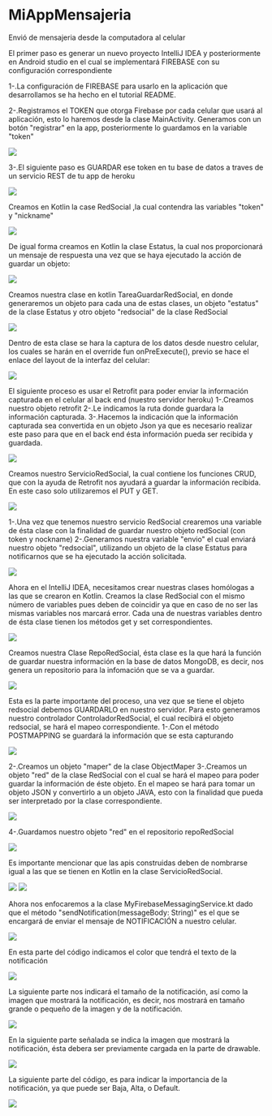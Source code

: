 # MiAppMensajeria
Envió de mensajeria desde la computadora al celular

El primer paso es generar un nuevo proyecto IntelliJ IDEA y posteriormente en Android studio en el cual se implementará FIREBASE con su configuración correspondiente

1-.La configuración de FIREBASE para usarlo en la aplicación que desarrollamos se ha hecho en el tutorial README.

2-.Registramos el TOKEN  que otorga Firebase por cada celular que usará al aplicación, esto lo haremos desde la clase MainActivity.
Generamos con un botón "registrar" en la app, posteriormente lo guardamos en la variable "token" 

![](.TUTORIAL_images/37f92ee9.png)

3-.El siguiente paso es GUARDAR ese token en tu base de datos a traves de un servicio REST de tu app de heroku

![](.TUTORIAL_images/75603f6f.png)

Creamos en Kotlin la case RedSocial ,la cual contendra las variables "token" y "nickname"

![](.TUTORIAL_images/3cc8e859.png)

De igual forma creamos en Kotlin la clase Estatus, la cual nos proporcionará un mensaje de respuesta una vez que se haya ejecutado la acción de guardar un objeto:

![](.TUTORIAL_images/11b9db5d.png)

Creamos nuestra clase en kotlin TareaGuardarRedSocial, en donde generaremos un objeto para cada una de estas clases, un objeto "estatus" de la clase Estatus y otro objeto "redsocial" de la clase RedSocial

![](.TUTORIAL_images/f40726c7.png)

Dentro de esta clase se hara la captura de los datos desde nuestro celular, los cuales se harán en el override fun onPreExecute(), previo se hace el enlace del layout de la interfaz del celular:

![](.TUTORIAL_images/e4746b6a.png)

El siguiente proceso es usar el Retrofit para poder enviar la información capturada en el celular al back end (nuestro servidor heroku)
1-.Creamos nuestro objeto retrofit
2-.Le indicamos la ruta donde guardara la información capturada.
3-.Hacemos la indicación que la información capturada sea convertida en un objeto Json ya que es necesario realizar este paso para que en el back end ésta información
pueda ser recibida y guardada.

![](.TUTORIAL_images/cce33fbd.png)

Creamos nuestro ServicioRedSocial, la cual contiene los funciones CRUD, que con la ayuda de Retrofit nos ayudará a guardar la información recibida.
En este caso solo utilizaremos el PUT y GET.

![](.TUTORIAL_images/323d3382.png)

1-.Una vez que tenemos nuestro servicio RedSocial crearemos una variable de ésta clase con la finalidad de guardar nuestro objeto redSocial (con token y nockname)
2-.Generamos nuestra variable "envio" el cual enviará nuestro objeto "redsocial", utilizando un objeto de la clase Estatus para notificarnos que se ha ejecutado la acción solicitada.


![](.TUTORIAL_images/f3c82fd9.png)


Ahora en el IntelliJ IDEA, necesitamos crear nuestras clases homólogas a las que se crearon en Kotlin.
Creamos la clase RedSocial con el mismo número de variables pues deben de coincidir ya que en caso de no ser las mismas variables nos marcará error.
Cada una de nuestras variables dentro de ésta clase tienen los métodos get y set correspondientes.

![](.TUTORIAL_images/f2181717.png)

Creamos nuestra Clase RepoRedSocial, ésta clase es la que hará la función de guardar nuestra información en la base de datos MongoDB, es decir, nos genera un repositorio 
para la infomación que se va a guardar.

![](.TUTORIAL_images/bb4a3237.png)

Esta es la parte importante del proceso, una vez que se tiene el objeto redsocial debemos GUARDARLO en nuestro servidor.
Para esto generamos nuestro controlador ControladorRedSocial, el cual recibirá el objeto redsocial, se hará el mapeo correspondiente.
1-.Con el método POSTMAPPING se guardará la información que se esta capturando 

![](.TUTORIAL_images/8c59b29b.png)

2-.Creamos un objeto "maper" de la clase ObjectMaper 
3-.Creamos un objeto "red" de la clase RedSocial con el cual se hará el mapeo para poder guardar la información de éste objeto.
En el mapeo se hará para tomar un objeto JSON y convertirlo a un objeto JAVA, esto con la finalidad que pueda ser interpretado por la clase correspondiente.


![](.TUTORIAL_images/385b7237.png)
    
4-.Guardamos nuestro objeto "red" en el repositorio repoRedSocial

![](.TUTORIAL_images/6d0f8846.png)

Es importante mencionar que las apis construidas deben de nombrarse igual a las que se tienen en Kotlin en la clase ServicioRedSocial.

![](.TUTORIAL_images/c67c3d61.png)
![](.TUTORIAL_images/e01655ee.png)

Ahora nos enfocaremos a la clase MyFirebaseMessagingService.kt dado que el método "sendNotification(messageBody: String)" es el que se encargará
de enviar el mensaje de NOTIFICACIÓN a nuestro celular.

![](.TUTORIAL_images/7b6c65ec.png)

En esta parte del código indicamos el color que tendrá el texto de la notificación

![](.TUTORIAL_images/7204d191.png)

La siguiente parte nos indicará el tamaño de la notificación, así como la imagen que mostrará la notificación, es decir, nos mostrará en tamaño grande o pequeño de la imagen y de la notificación.

![](.TUTORIAL_images/61f81bfa.png)

En la siguiente parte señalada se indica la imagen que mostrará la notificación, ésta debera ser previamente cargada en la parte de drawable.

![](.TUTORIAL_images/9ee9e830.png)

La siguiente parte del código, es para indicar la importancia de la notificación, ya que puede ser Baja, Alta, o Default.

![](.TUTORIAL_images/c5a3e18e.png)











